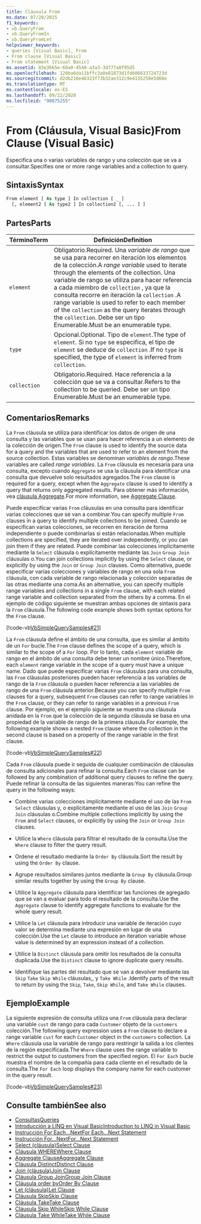 ```yaml
---
title: Cláusula From
ms.date: 07/20/2015
f1_keywords:
- vb.QueryFrom
- vb.QueryFromIn
- vb.QueryFromLet
helpviewer_keywords:
- queries [Visual Basic], From
- From clause [Visual Basic]
- From statement [Visual Basic]
ms.assetid: 83e3665e-68a0-4540-a3a3-3d777a0f95d5
ms.openlocfilehash: 120ba6da11bffc3a0e81873d1fd606633724723d
ms.sourcegitcommit: d2db216e46323f73b32ae312c9e4135258e5d68e
ms.translationtype: MT
ms.contentlocale: es-ES
ms.lasthandoff: 09/22/2020
ms.locfileid: "90875255"
---
```

# <a name="from-clause-visual-basic"></a><span data-ttu-id="9e5d4-102">From (Cláusula, Visual Basic)</span><span class="sxs-lookup"><span data-stu-id="9e5d4-102">From Clause (Visual Basic)</span></span>

<span data-ttu-id="9e5d4-103">Especifica una o varias variables de rango y una colección que se va a consultar.</span><span class="sxs-lookup"><span data-stu-id="9e5d4-103">Specifies one or more range variables and a collection to query.</span></span>  
  
## <a name="syntax"></a><span data-ttu-id="9e5d4-104">Sintaxis</span><span class="sxs-lookup"><span data-stu-id="9e5d4-104">Syntax</span></span>  
  
```vb  
From element [ As type ] In collection [ _ ]  
  [, element2 [ As type2 ] In collection2 [, ... ] ]  
```  
  
## <a name="parts"></a><span data-ttu-id="9e5d4-105">Partes</span><span class="sxs-lookup"><span data-stu-id="9e5d4-105">Parts</span></span>  
  
|<span data-ttu-id="9e5d4-106">Término</span><span class="sxs-lookup"><span data-stu-id="9e5d4-106">Term</span></span>|<span data-ttu-id="9e5d4-107">Definición</span><span class="sxs-lookup"><span data-stu-id="9e5d4-107">Definition</span></span>|  
|---|---|  
|`element`|<span data-ttu-id="9e5d4-108">Obligatorio.</span><span class="sxs-lookup"><span data-stu-id="9e5d4-108">Required.</span></span> <span data-ttu-id="9e5d4-109">Una *variable de rango* que se usa para recorrer en iteración los elementos de la colección.</span><span class="sxs-lookup"><span data-stu-id="9e5d4-109">A *range variable* used to iterate through the elements of the collection.</span></span> <span data-ttu-id="9e5d4-110">Una variable de rango se utiliza para hacer referencia a cada miembro de `collection` , ya que la consulta recorre en iteración la `collection` .</span><span class="sxs-lookup"><span data-stu-id="9e5d4-110">A range variable is used to refer to each member of the `collection` as the query iterates through the `collection`.</span></span> <span data-ttu-id="9e5d4-111">Debe ser un tipo Enumerable.</span><span class="sxs-lookup"><span data-stu-id="9e5d4-111">Must be an enumerable type.</span></span>|  
|`type`|<span data-ttu-id="9e5d4-112">Opcional.</span><span class="sxs-lookup"><span data-stu-id="9e5d4-112">Optional.</span></span> <span data-ttu-id="9e5d4-113">Tipo de `element`.</span><span class="sxs-lookup"><span data-stu-id="9e5d4-113">The type of `element`.</span></span> <span data-ttu-id="9e5d4-114">Si no `type` se especifica, el tipo de `element` se deduce de `collection` .</span><span class="sxs-lookup"><span data-stu-id="9e5d4-114">If no `type` is specified, the type of `element` is inferred from `collection`.</span></span>|  
|`collection`|<span data-ttu-id="9e5d4-115">Obligatorio.</span><span class="sxs-lookup"><span data-stu-id="9e5d4-115">Required.</span></span> <span data-ttu-id="9e5d4-116">Hace referencia a la colección que se va a consultar.</span><span class="sxs-lookup"><span data-stu-id="9e5d4-116">Refers to the collection to be queried.</span></span> <span data-ttu-id="9e5d4-117">Debe ser un tipo Enumerable.</span><span class="sxs-lookup"><span data-stu-id="9e5d4-117">Must be an enumerable type.</span></span>|  
  
## <a name="remarks"></a><span data-ttu-id="9e5d4-118">Comentarios</span><span class="sxs-lookup"><span data-stu-id="9e5d4-118">Remarks</span></span>  

 <span data-ttu-id="9e5d4-119">La `From` cláusula se utiliza para identificar los datos de origen de una consulta y las variables que se usan para hacer referencia a un elemento de la colección de origen.</span><span class="sxs-lookup"><span data-stu-id="9e5d4-119">The `From` clause is used to identify the source data for a query and the variables that are used to refer to an element from the source collection.</span></span> <span data-ttu-id="9e5d4-120">Estas variables se denominan *variables de rango*.</span><span class="sxs-lookup"><span data-stu-id="9e5d4-120">These variables are called *range variables*.</span></span> <span data-ttu-id="9e5d4-121">La `From` cláusula es necesaria para una consulta, excepto cuando `Aggregate` se usa la cláusula para identificar una consulta que devuelve solo resultados agregados.</span><span class="sxs-lookup"><span data-stu-id="9e5d4-121">The `From` clause is required for a query, except when the `Aggregate` clause is used to identify a query that returns only aggregated results.</span></span> <span data-ttu-id="9e5d4-122">Para obtener más información, vea [cláusula Aggregate](aggregate-clause.md).</span><span class="sxs-lookup"><span data-stu-id="9e5d4-122">For more information, see [Aggregate Clause](aggregate-clause.md).</span></span>  
  
 <span data-ttu-id="9e5d4-123">Puede especificar varias `From` cláusulas en una consulta para identificar varias colecciones que se van a combinar.</span><span class="sxs-lookup"><span data-stu-id="9e5d4-123">You can specify multiple `From` clauses in a query to identify multiple collections to be joined.</span></span> <span data-ttu-id="9e5d4-124">Cuando se especifican varias colecciones, se recorren en iteración de forma independiente o puede combinarlas si están relacionadas.</span><span class="sxs-lookup"><span data-stu-id="9e5d4-124">When multiple collections are specified, they are iterated over independently, or you can join them if they are related.</span></span> <span data-ttu-id="9e5d4-125">Puede combinar las colecciones implícitamente mediante la `Select` cláusula o explícitamente mediante las `Join` `Group Join` cláusulas o.</span><span class="sxs-lookup"><span data-stu-id="9e5d4-125">You can join collections implicitly by using the `Select` clause, or explicitly by using the `Join` or `Group Join` clauses.</span></span> <span data-ttu-id="9e5d4-126">Como alternativa, puede especificar varias colecciones y variables de rango en una sola `From` cláusula, con cada variable de rango relacionada y colección separadas de las otras mediante una coma.</span><span class="sxs-lookup"><span data-stu-id="9e5d4-126">As an alternative, you can specify multiple range variables and collections in a single `From` clause, with each related range variable and collection separated from the others by a comma.</span></span> <span data-ttu-id="9e5d4-127">En el ejemplo de código siguiente se muestran ambas opciones de sintaxis para la `From` cláusula.</span><span class="sxs-lookup"><span data-stu-id="9e5d4-127">The following code example shows both syntax options for the `From` clause.</span></span>  
  
 [!code-vb[VbSimpleQuerySamples#21](~/samples/snippets/visualbasic/VS_Snippets_VBCSharp/VbSimpleQuerySamples/VB/QuerySamples1.vb#21)]  
  
 <span data-ttu-id="9e5d4-128">La `From` cláusula define el ámbito de una consulta, que es similar al ámbito de un `For` bucle.</span><span class="sxs-lookup"><span data-stu-id="9e5d4-128">The `From` clause defines the scope of a query, which is similar to the scope of a `For` loop.</span></span> <span data-ttu-id="9e5d4-129">Por lo tanto, cada `element` variable de rango en el ámbito de una consulta debe tener un nombre único.</span><span class="sxs-lookup"><span data-stu-id="9e5d4-129">Therefore, each `element` range variable in the scope of a query must have a unique name.</span></span> <span data-ttu-id="9e5d4-130">Dado que puede especificar varias `From` cláusulas para una consulta, las `From` cláusulas posteriores pueden hacer referencia a las variables de rango de la `From` cláusula o pueden hacer referencia a las variables de rango de una `From` cláusula anterior.</span><span class="sxs-lookup"><span data-stu-id="9e5d4-130">Because you can specify multiple `From` clauses for a query, subsequent `From` clauses can refer to range variables in the `From` clause, or they can refer to range variables in a previous `From` clause.</span></span> <span data-ttu-id="9e5d4-131">Por ejemplo, en el ejemplo siguiente se muestra una cláusula anidada en la `From` que la colección de la segunda cláusula se basa en una propiedad de la variable de rango de la primera cláusula.</span><span class="sxs-lookup"><span data-stu-id="9e5d4-131">For example, the following example shows a nested `From` clause where the collection in the second clause is based on a property of the range variable in the first clause.</span></span>  
  
 [!code-vb[VbSimpleQuerySamples#22](~/samples/snippets/visualbasic/VS_Snippets_VBCSharp/VbSimpleQuerySamples/VB/QuerySamples1.vb#22)]  
  
 <span data-ttu-id="9e5d4-132">Cada `From` cláusula puede ir seguida de cualquier combinación de cláusulas de consulta adicionales para refinar la consulta.</span><span class="sxs-lookup"><span data-stu-id="9e5d4-132">Each `From` clause can be followed by any combination of additional query clauses to refine the query.</span></span> <span data-ttu-id="9e5d4-133">Puede refinar la consulta de las siguientes maneras:</span><span class="sxs-lookup"><span data-stu-id="9e5d4-133">You can refine the query in the following ways:</span></span>  
  
- <span data-ttu-id="9e5d4-134">Combine varias colecciones implícitamente mediante el uso de las `From` `Select` cláusulas y, o explícitamente mediante el uso de las `Join` `Group Join` cláusulas o.</span><span class="sxs-lookup"><span data-stu-id="9e5d4-134">Combine multiple collections implicitly by using the `From` and `Select` clauses, or explicitly by using the `Join` or `Group Join` clauses.</span></span>  
  
- <span data-ttu-id="9e5d4-135">Utilice la `Where` cláusula para filtrar el resultado de la consulta.</span><span class="sxs-lookup"><span data-stu-id="9e5d4-135">Use the `Where` clause to filter the query result.</span></span>  
  
- <span data-ttu-id="9e5d4-136">Ordene el resultado mediante la `Order By` cláusula.</span><span class="sxs-lookup"><span data-stu-id="9e5d4-136">Sort the result by using the `Order By` clause.</span></span>  
  
- <span data-ttu-id="9e5d4-137">Agrupe resultados similares juntos mediante la `Group By` cláusula.</span><span class="sxs-lookup"><span data-stu-id="9e5d4-137">Group similar results together by using the `Group By` clause.</span></span>  
  
- <span data-ttu-id="9e5d4-138">Utilice la `Aggregate` cláusula para identificar las funciones de agregado que se van a evaluar para todo el resultado de la consulta.</span><span class="sxs-lookup"><span data-stu-id="9e5d4-138">Use the `Aggregate` clause to identify aggregate functions to evaluate for the whole query result.</span></span>  
  
- <span data-ttu-id="9e5d4-139">Utilice la `Let` cláusula para introducir una variable de iteración cuyo valor se determina mediante una expresión en lugar de una colección.</span><span class="sxs-lookup"><span data-stu-id="9e5d4-139">Use the `Let` clause to introduce an iteration variable whose value is determined by an expression instead of a collection.</span></span>  
  
- <span data-ttu-id="9e5d4-140">Utilice la `Distinct` cláusula para omitir los resultados de la consulta duplicada.</span><span class="sxs-lookup"><span data-stu-id="9e5d4-140">Use the `Distinct` clause to ignore duplicate query results.</span></span>  
  
- <span data-ttu-id="9e5d4-141">Identifique las partes del resultado que se van a devolver mediante las `Skip` `Take` `Skip While` cláusulas,, y `Take While` .</span><span class="sxs-lookup"><span data-stu-id="9e5d4-141">Identify parts of the result to return by using the `Skip`, `Take`, `Skip While`, and `Take While` clauses.</span></span>  
  
## <a name="example"></a><span data-ttu-id="9e5d4-142">Ejemplo</span><span class="sxs-lookup"><span data-stu-id="9e5d4-142">Example</span></span>  

 <span data-ttu-id="9e5d4-143">La siguiente expresión de consulta utiliza una `From` cláusula para declarar una variable `cust` de rango para cada `Customer` objeto de la `customers` colección.</span><span class="sxs-lookup"><span data-stu-id="9e5d4-143">The following query expression uses a `From` clause to declare a range variable `cust` for each `Customer` object in the `customers` collection.</span></span> <span data-ttu-id="9e5d4-144">La `Where` cláusula usa la variable de rango para restringir la salida a los clientes de la región especificada.</span><span class="sxs-lookup"><span data-stu-id="9e5d4-144">The `Where` clause uses the range variable to restrict the output to customers from the specified region.</span></span> <span data-ttu-id="9e5d4-145">El `For Each` bucle muestra el nombre de la compañía para cada cliente en el resultado de la consulta.</span><span class="sxs-lookup"><span data-stu-id="9e5d4-145">The `For Each` loop displays the company name for each customer in the query result.</span></span>  
  
 [!code-vb[VbSimpleQuerySamples#23](~/samples/snippets/visualbasic/VS_Snippets_VBCSharp/VbSimpleQuerySamples/VB/QuerySamples1.vb#23)]  
  
## <a name="see-also"></a><span data-ttu-id="9e5d4-146">Consulte también</span><span class="sxs-lookup"><span data-stu-id="9e5d4-146">See also</span></span>

- [<span data-ttu-id="9e5d4-147">Consultas</span><span class="sxs-lookup"><span data-stu-id="9e5d4-147">Queries</span></span>](index.md)
- [<span data-ttu-id="9e5d4-148">Introducción a LINQ en Visual Basic</span><span class="sxs-lookup"><span data-stu-id="9e5d4-148">Introduction to LINQ in Visual Basic</span></span>](../../programming-guide/language-features/linq/introduction-to-linq.md)
- [<span data-ttu-id="9e5d4-149">Instrucción For Each...Next</span><span class="sxs-lookup"><span data-stu-id="9e5d4-149">For Each...Next Statement</span></span>](../statements/for-each-next-statement.md)
- [<span data-ttu-id="9e5d4-150">Instrucción For...Next</span><span class="sxs-lookup"><span data-stu-id="9e5d4-150">For...Next Statement</span></span>](../statements/for-next-statement.md)
- [<span data-ttu-id="9e5d4-151">Select (cláusula)</span><span class="sxs-lookup"><span data-stu-id="9e5d4-151">Select Clause</span></span>](select-clause.md)
- [<span data-ttu-id="9e5d4-152">Cláusula WHERE</span><span class="sxs-lookup"><span data-stu-id="9e5d4-152">Where Clause</span></span>](where-clause.md)
- [<span data-ttu-id="9e5d4-153">Aggregate Clause</span><span class="sxs-lookup"><span data-stu-id="9e5d4-153">Aggregate Clause</span></span>](aggregate-clause.md)
- [<span data-ttu-id="9e5d4-154">Cláusula Distinct</span><span class="sxs-lookup"><span data-stu-id="9e5d4-154">Distinct Clause</span></span>](distinct-clause.md)
- [<span data-ttu-id="9e5d4-155">Join (cláusula)</span><span class="sxs-lookup"><span data-stu-id="9e5d4-155">Join Clause</span></span>](join-clause.md)
- [<span data-ttu-id="9e5d4-156">Cláusula Group Join</span><span class="sxs-lookup"><span data-stu-id="9e5d4-156">Group Join Clause</span></span>](group-join-clause.md)
- [<span data-ttu-id="9e5d4-157">Cláusula order by</span><span class="sxs-lookup"><span data-stu-id="9e5d4-157">Order By Clause</span></span>](order-by-clause.md)
- [<span data-ttu-id="9e5d4-158">Let (cláusula)</span><span class="sxs-lookup"><span data-stu-id="9e5d4-158">Let Clause</span></span>](let-clause.md)
- [<span data-ttu-id="9e5d4-159">Cláusula Skip</span><span class="sxs-lookup"><span data-stu-id="9e5d4-159">Skip Clause</span></span>](skip-clause.md)
- [<span data-ttu-id="9e5d4-160">Cláusula Take</span><span class="sxs-lookup"><span data-stu-id="9e5d4-160">Take Clause</span></span>](take-clause.md)
- [<span data-ttu-id="9e5d4-161">Cláusula Skip While</span><span class="sxs-lookup"><span data-stu-id="9e5d4-161">Skip While Clause</span></span>](skip-while-clause.md)
- [<span data-ttu-id="9e5d4-162">Cláusula Take While</span><span class="sxs-lookup"><span data-stu-id="9e5d4-162">Take While Clause</span></span>](take-while-clause.md)
